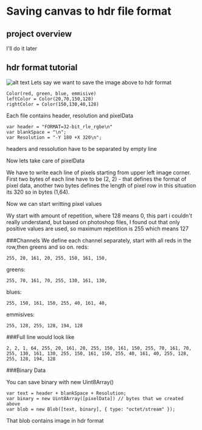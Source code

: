 # Saving canvas to hdr file format
## project overview
  I'll do it later
## hdr format tutorial
![alt text](https://matheowis.github.io/threejs-canvas-save-as-hdr/images/tutorial-img.png)
Lets say we want to save the image above to hdr format
```
Color(red, green, blue, emmisive)
leftColor = Color(20,70,150,128)
rightColor = Color(150,130,40,128)
```
Each file contains header, resolution and pixelData
```
var header = "FORMAT=32-bit_rle_rgbe\n"
var blankSpace = "\n";
var Resolution = "-Y 180 +X 320\n";
```
headers and ressolution have to be separated by empty line

Now lets take care of pixelData

We have to write each line of pixels starting from upper left image corner.
First two bytes of each line have to be (2, 2) - that defines the format of pixel data,
another two bytes defines the length of pixel row in this situation its 320 so in bytes (1,64).

Now we can start writting pixel values

Wy start with amount of repetition, where 128 means 0, this part i couldn't really understand, but based on photoshop files, I found out that only positive values are used, so maximum repetition is 255 which means 127

###Channels
We define each channel separately, start with all reds in the row,then greens and so on.
reds:
```
255, 20, 161, 20, 255, 150, 161, 150,
```
greens:
```
255, 70, 161, 70, 255, 130, 161, 130,
```
blues:
```
255, 150, 161, 150, 255, 40, 161, 40,
```
emmisives:
```
255, 128, 255, 128, 194, 128
```
###Full line would look like
```
2, 2, 1, 64, 255, 20, 161, 20, 255, 150, 161, 150, 255, 70, 161, 70, 255, 130, 161, 130, 255, 150, 161, 150, 255, 40, 161, 40, 255, 128, 255, 128, 194, 128
```
###Binary Data

You can save binary with new Uint8Array()
```
var text = header + blankSpace + Resolution;
var binary = new Uint8Array([pixelData]) // bytes that we created above
var blob = new Blob([text, binary], { type: "octet/stream" });
```
That blob contains image in hdr format




